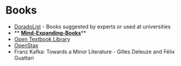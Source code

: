 # Books

* [DoradoList](https://www.doradolist.com) - Books suggested by experts or used at universities
* ** **[**Mind-Expanding-Books**](https://github.com/hackerkid/Mind-Expanding-Books)****
* [Open Textbook Library](https://open.umn.edu/opentextbooks)
* [OpenStax](https://openstax.org)
* Franz Kafka: Towards a Minor Literature - Gilles Deleuze and Félix Guattari

